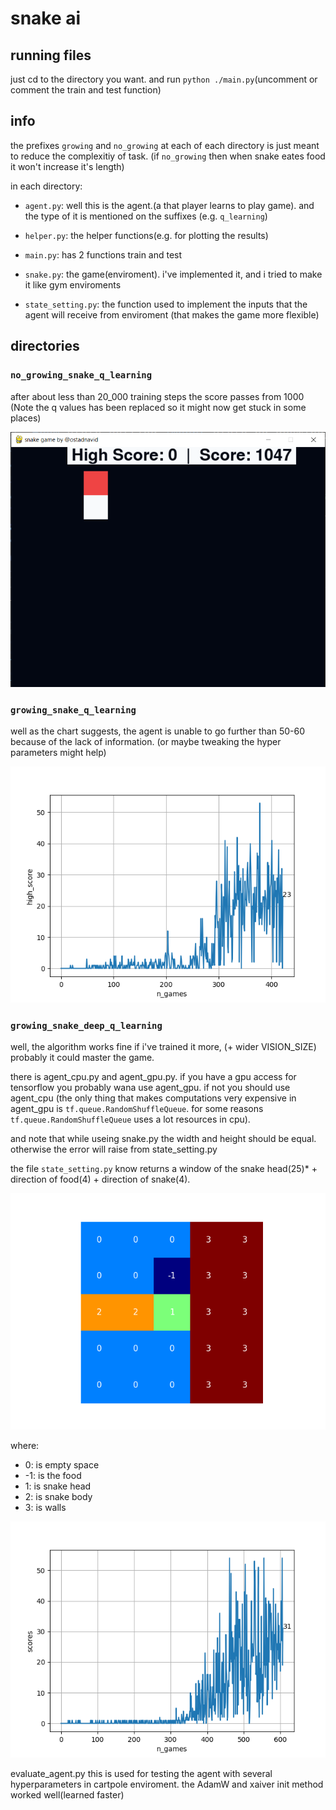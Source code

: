# snake ai

## running files

just cd to the directory you want. and run `python ./main.py`(uncomment or comment the train and test function)

## info

the prefixes `growing` and `no_growing` at each of each directory is just meant to reduce the complexitiy of task. (if `no_growing` then when snake eates food it won't increase it's length)

in each directory:
- `agent.py`: well this is the agent.(a that player learns to play game). and the type of it is mentioned on the suffixes (e.g. `q_learning`)

- `helper.py`: the helper functions(e.g. for plotting the results)

- `main.py`: has 2 functions train and test

- `snake.py`: the game(enviroment). i've implemented it, and i tried to make it like gym enviroments

- `state_setting.py`: the function used to implement the inputs that the agent will receive from enviroment (that makes the game more flexible)

## directories

### `no_growing_snake_q_learning`

after about less than 20_000 training steps the score passes from 1000 (Note the q values has been replaced so it might now get stuck in some places)

![no_growing_q_learning_img](./images/no_growing_q_learning.png)

### `growing_snake_q_learning`

well as the chart suggests, the agent is unable to go further than 50-60 because of the lack of information. (or maybe tweaking the hyper parameters might help)

![growing_snake_q_learning_chart](./growing_snake_q_learning/Q_values_23_07_26/results.png)

### `growing_snake_deep_q_learning`

well, the algorithm works fine if i've trained it more, (+ wider VISION_SIZE) probably it could master the game.

there is agent_cpu.py and agent_gpu.py. if you have a gpu access for tensorflow you probably wana use agent_gpu. if not you should use agent_cpu (the only thing that makes computations very expensive in agent_gpu is `tf.queue.RandomShuffleQueue`. for some reasons `tf.queue.RandomShuffleQueue` uses a lot resources in cpu).

and note that while useing snake.py the width and height should be equal. otherwise the error will raise from state_setting.py

the file `state_setting.py` know returns a window of the snake head(25)* + direction of food(4) + direction of snake(4).

![growing_snake_deep_q_learning](./images/growing_snake_deep_q_learning.png)

where:
- 0: is empty space
- -1: is the food
- 1: is snake head
- 2: is snake body
- 3: is walls

![growing_snake_deep_q_learning_results](growing_snake_deep_q_learning/saved_models_23_07_27/results.png)

evaluate_agent.py this is used for testing the agent with several hyperparameters in cartpole enviroment. the AdamW and xaiver init method worked well(learned faster)